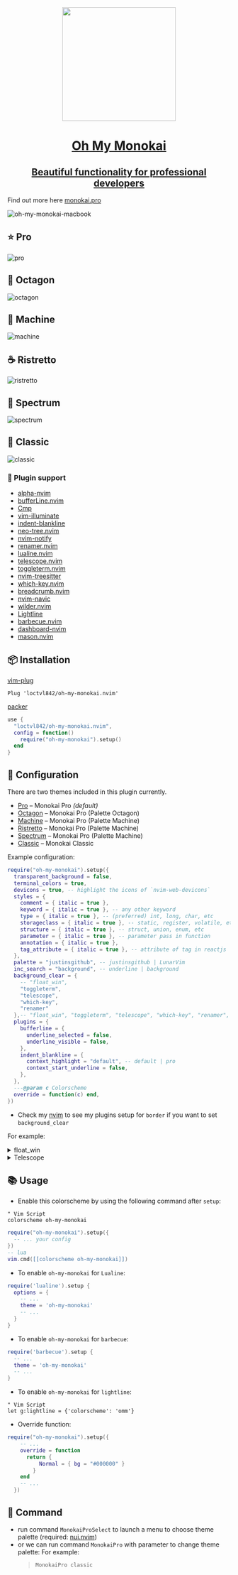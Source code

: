 <div align="center">
    <div class="b-header">
        <a class="active" href="https://github.com/justinsgithub/oh-my-monokai.nvim">
            <img style="width: 16rem" src="https://user-images.githubusercontent.com/80513079/209661594-1fa9abea-825a-4b1c-91d6-f6634d68f94e.svg" alt="">
            <h1>Oh My Monokai</h1>
            <h2>Beautiful functionality for professional developers</h2>
        </a>
    </div>
</div>

Find out more here [monokai.pro](https://monokai.pro/)

![oh-my-monokai-macbook](https://user-images.githubusercontent.com/80513079/218453999-87c957f1-658d-49a6-bf67-291d3e46fa9a.png)

## ⭐ Pro

![pro](https://user-images.githubusercontent.com/80513079/209659184-ed5a28c3-cb7f-4de7-8f7c-5d206dc11540.png)

## 🛑 Octagon

![octagon](https://user-images.githubusercontent.com/80513079/209659175-97db9a95-edd0-4b6e-8087-7fb1aee45c52.png)

## 🤖 Machine

![machine](https://user-images.githubusercontent.com/80513079/209659194-d9fe09f5-ea35-4130-b2e8-d854b7b6fb72.png)

## ☕ Ristretto

![ristretto](https://user-images.githubusercontent.com/80513079/209659205-90200c24-d302-4b70-811a-36e6e7845f6b.png)

## 🌈 Spectrum

![spectrum](https://user-images.githubusercontent.com/80513079/209659126-9df0d401-020f-4b0c-963d-5a930d0a6974.png)

## 👴 Classic

![classic](https://user-images.githubusercontent.com/80513079/209659153-9362a05f-2b7f-4b36-acf1-d13bef6a9118.png)

### 🔌 Plugin support

- [alpha-nvim](https://github.com/goolord/alpha-nvim)
- [bufferLine.nvim](https://github.com/akinsho/bufferline.nvim)
- [Cmp](https://github.com/hrsh7th/nvim-cmp)
- [vim-illuminate](https://github.com/RRethy/vim-illuminate)
- [indent-blankline](https://github.com/lukas-reineke/indent-blankline.nvim)
- [neo-tree.nvim](https://github.com/nvim-neo-tree/neo-tree.nvim)
- [nvim-notify](https://github.com/rcarriga/nvim-notify)
- [renamer.nvim](https://github.com/filipdutescu/renamer.nvim)
- [lualine.nvim](https://github.com/nvim-lualine/lualine.nvim)
- [telescope.nvim](https://github.com/nvim-telescope/telescope.nvim)
- [toggleterm.nvim](https://github.com/akinsho/toggleterm.nvim)
- [nvim-treesitter](https://github.com/nvim-treesitter/nvim-treesitter)
- [which-key.nvim](https://github.com/folke/which-key.nvim)
- [breadcrumb.nvim](https://github.com/loctvl842/breadcrumb.nvim)
- [nvim-navic](https://github.com/SmiteshP/nvim-navic)
- [wilder.nvim](https://github.com/gelguy/wilder.nvim)
- [Lightline](https://github.com/itchyny/lightline.vim)
- [barbecue.nvim](https://github.com/utilyre/barbecue.nvim)
- [dashboard-nvim](https://github.com/glepnir/dashboard-nvim)
- [mason.nvim](https://github.com/williamboman/mason.nvim)

## 📦 Installation

[vim-plug](https://github.com/junegunn/vim-plug)

```vim
Plug 'loctvl842/oh-my-monokai.nvim'
```

[packer](https://github.com/wbthomason/packer.nvim)

```lua
use {
  "loctvl842/oh-my-monokai.nvim",
  config = function()
    require("oh-my-monokai").setup()
  end
}
```

## 🔨 Configuration

There are two themes included in this plugin currently.

- [Pro](#-pro) – Monokai Pro _(default)_
- [Octagon](#-octagon) – Monokai Pro (Palette Octagon)
- [Machine](#-machine) – Monokai Pro (Palette Machine)
- [Ristretto](#-ristretto) – Monokai Pro (Palette Machine)
- [Spectrum](#-spectrum) – Monokai Pro (Palette Machine)
- [Classic](#-classic) – Monokai Classic

Example configuration:

```lua
require("oh-my-monokai").setup({
  transparent_background = false,
  terminal_colors = true,
  devicons = true, -- highlight the icons of `nvim-web-devicons`
  styles = {
    comment = { italic = true },
    keyword = { italic = true }, -- any other keyword
    type = { italic = true }, -- (preferred) int, long, char, etc
    storageclass = { italic = true }, -- static, register, volatile, etc
    structure = { italic = true }, -- struct, union, enum, etc
    parameter = { italic = true }, -- parameter pass in function
    annotation = { italic = true },
    tag_attribute = { italic = true }, -- attribute of tag in reactjs
  },
  palette = "justinsgithub", -- justinsgithub | LunarVim
  inc_search = "background", -- underline | background
  background_clear = {
    -- "float_win",
    "toggleterm",
    "telescope",
    "which-key",
    "renamer"
  },-- "float_win", "toggleterm", "telescope", "which-key", "renamer", "neo-tree"
  plugins = {
    bufferline = {
      underline_selected = false,
      underline_visible = false,
    },
    indent_blankline = {
      context_highlight = "default", -- default | pro
      context_start_underline = false,
    },
  },
  ---@param c Colorscheme
  override = function(c) end,
})
```

- Check my [nvim](https://github.com/loctvl842/nvim) to see my plugins setup for `border` if you want to set `background_clear`

For example:

<details>
  <summary>float_win</summary>

```lua
require("oh-my-monokai").setup({
    -- ... your config
    background_clear = { "float_win" }
    -- ... your config
})

require("cmp").setup({
    -- ... your config
    window = {
      border = "rounded",
    }
    completion = {
        border = "rounded",
    }
    -- ... your config
})
```

- With the above config:
  ![bg_clear_cmp](https://user-images.githubusercontent.com/80513079/218801625-a2b43cb0-175c-4463-9290-a361deb41f6a.png)

- With the default config:
  ![default_cmp](https://user-images.githubusercontent.com/80513079/218804686-834c624d-d9bf-45a1-a1bd-a6d05e70e1b8.png)

</details>

<details>
  <summary>Telescope</summary>

```lua
require("oh-my-monokai").setup({
    -- ... your config
    background_clear = {}
    -- ... your config
})

require("telescope").setup({
    -- ... your config
    defaults = {
      borderchars = { "█", " ", "▀", "█", "█", " ", " ", "▀" },
    }
    -- ... your config
})
```

- With the above config:

![removed_border_telescope](https://user-images.githubusercontent.com/80513079/218804055-a5cbf9d4-5c0f-4c0f-9cfe-5362af3714e8.png)

- With the default config:
  ![default_telescope](https://user-images.githubusercontent.com/80513079/218803566-56852087-8d3c-410c-854a-89bb49f8d981.png)

</details>

## 📚 Usage

- Enable this colorscheme by using the following command after `setup`:

```vim
" Vim Script
colorscheme oh-my-monokai
```

```lua
require("oh-my-monokai").setup({
  -- ... your config
})
-- lua
vim.cmd([[colorscheme oh-my-monokai]])
```

- To enable `oh-my-monokai` for `Lualine`:

```lua
require('lualine').setup {
  options = {
    -- ...
    theme = 'oh-my-monokai'
    -- ...
  }
}
```

- To enable `oh-my-monokai` for `barbecue`:

```lua
require('barbecue').setup {
  -- ...
  theme = 'oh-my-monokai'
  -- ...
}

```

- To enable `oh-my-monokai` for `lightline`:

```vim
" Vim Script
let g:lightline = {'colorscheme': 'omm'}
```

- Override function:

```lua
require("oh-my-monokai").setup({
    -- ...
    override = function
      return {
          Normal = { bg = "#000000" }
        }
    end
    -- ...
  })
```

## 🔧 Command

- run command `MonokaiProSelect` to launch a menu to choose theme palette (required: [nui.nvim](https://github.com/MunifTanjim/nui.nvim))
- or we can run command `MonokaiPro` with parameter to change theme palette: For example:
  > `MonokaiPro classic`
